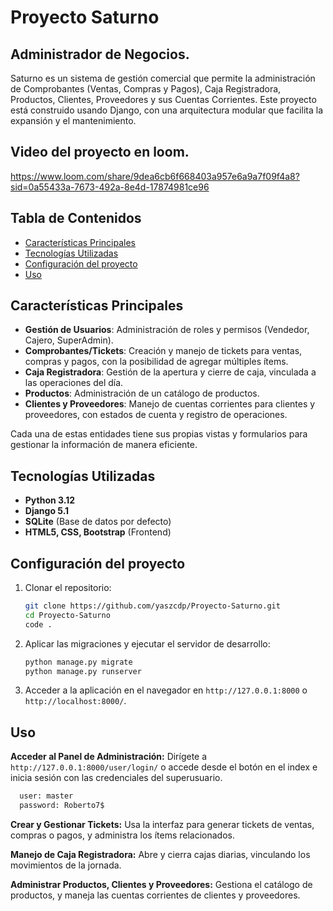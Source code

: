 # Proyecto Saturno 
## Administrador de Negocios.

Saturno es un sistema de gestión comercial que permite la administración de Comprobantes (Ventas, Compras y Pagos), Caja Registradora, Productos, Clientes, Proveedores y sus Cuentas Corrientes.
Este proyecto está construido usando Django, con una arquitectura modular que facilita la expansión y el mantenimiento.

## Video del proyecto en loom. 

https://www.loom.com/share/9dea6cb6f668403a957e6a9a7f09f4a8?sid=0a55433a-7673-492a-8e4d-17874981ce96
 
## Tabla de Contenidos
- [Características Principales](#características-principales)
- [Tecnologías Utilizadas](#tecnologías-utilizadas)
- [Configuración del proyecto](#configuración-del-proyecto)
- [Uso](#uso)
  
## Características Principales

- **Gestión de Usuarios**: Administración de roles y permisos (Vendedor, Cajero, SuperAdmin).
- **Comprobantes/Tickets**: Creación y manejo de tickets para ventas, compras y pagos, con la posibilidad de agregar múltiples ítems.
- **Caja Registradora**: Gestión de la apertura y cierre de caja, vinculada a las operaciones del día.
- **Productos**: Administración de un catálogo de productos.
- **Clientes y Proveedores**: Manejo de cuentas corrientes para clientes y proveedores, con estados de cuenta y registro de operaciones.

Cada una de estas entidades tiene sus propias vistas y formularios para gestionar la información de manera eficiente.

## Tecnologías Utilizadas

- **Python 3.12**
- **Django 5.1**
- **SQLite** (Base de datos por defecto)
- **HTML5, CSS, Bootstrap** (Frontend)

## Configuración del proyecto

1. Clonar el repositorio:
    ```bash
    git clone https://github.com/yaszcdp/Proyecto-Saturno.git
    cd Proyecto-Saturno
    code .
    ```

2. Aplicar las migraciones y ejecutar el servidor de desarrollo:
    ```bash
    python manage.py migrate
    python manage.py runserver
    ```

3. Acceder a la aplicación en el navegador en `http://127.0.0.1:8000` o `http://localhost:8000/`.

## Uso

**Acceder al Panel de Administración:**
  Dirígete a `http://127.0.0.1:8000/user/login/` o accede desde el botón en el index e inicia sesión con las credenciales del superusuario.
  ```bash
    user: master
    password: Roberto7$
  ```

**Crear y Gestionar Tickets:**
  Usa la interfaz para generar tickets de ventas, compras o pagos, y administra los ítems relacionados.

**Manejo de Caja Registradora:**
  Abre y cierra cajas diarias, vinculando los movimientos de la jornada.

**Administrar Productos, Clientes y Proveedores:**
  Gestiona el catálogo de productos, y maneja las cuentas corrientes de clientes y proveedores.
